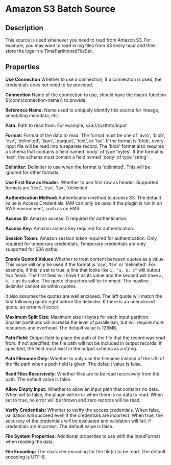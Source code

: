 # Amazon S3 Batch Source


Description
-----------
This source is used whenever you need to read from Amazon S3.
For example, you may want to read in log files from S3 every hour and then store
the logs in a TimePartitionedFileSet.

Properties
----------
**Use Connection** Whether to use a connection, if a connection is used, 
the credentials does not need to be provided.

**Connection** Name of the connection to use, should have the macro function ${conn(connection-name)} to provide.

**Reference Name:** Name used to uniquely identify this source for lineage, annotating metadata, etc.

**Path:** Path to read from. For example, s3a://<bucket>/path/to/input

**Format:** Format of the data to read.
The format must be one of 'avro', 'blob', 'csv', 'delimited', 'json', 'parquet', 'text', or 'tsv'.
If the format is 'blob', every input file will be read into a separate record.
The 'blob' format also requires a schema that contains a field named 'body' of type 'bytes'.
If the format is 'text', the schema must contain a field named 'body' of type 'string'.

**Delimiter:** Delimiter to use when the format is 'delimited'. This will be ignored for other formats.

**Use First Row as Header:** Whether to use first row as header. Supported formats are 'text', 'csv', 'tsv', 'delimited'.

**Authentication Method:** Authentication method to access S3. The default value is Access Credentials.
IAM can only be used if the plugin is run in an AWS environment, such as on EMR.

**Access ID:** Amazon access ID required for authentication.

**Access Key:** Amazon access key required for authentication.

**Session Token:** Amazon session token required for authentication. Only required for temporary credentials.
Temporary credentials are only supported for S3A paths.

**Enable Quoted Values** Whether to treat content between quotes as a value. This value will only be used if the format
is 'csv', 'tsv' or 'delimited'. For example, if this is set to true, a line that looks like `1, "a, b, c"` will output two fields.
The first field will have `1` as its value and the second will have `a, b, c` as its value. The quote characters will be trimmed.
The newline delimiter cannot be within quotes.

It also assumes the quotes are well enclosed. The left quote will match the first following quote right before the delimiter. If there is an
unenclosed quote, an error will occur.

**Maximum Split Size:** Maximum size in bytes for each input partition.
Smaller partitions will increase the level of parallelism, but will require more resources and overhead.
The default value is 128MB.

**Path Field:** Output field to place the path of the file that the record was read from.
If not specified, the file path will not be included in output records.
If specified, the field must exist in the output schema as a string.

**Path Filename Only:** Whether to only use the filename instead of the URI of the file path when a path field is given.
The default value is false.

**Read Files Recursively:** Whether files are to be read recursively from the path. The default value is false.

**Allow Empty Input:** Whether to allow an input path that contains no data. When set to false, the plugin
will error when there is no data to read. When set to true, no error will be thrown and zero records will be read.

**Verify Credentials:** Whether to verify the access credentials. When false, validation will succeed even if the 
credentials are incorrect. When true, the accuracy of the credentials will be evaluated and validation will fail, if 
credentials are incorrect. The default value is false.

**File System Properties:** Additional properties to use with the InputFormat when reading the data.

**File Encoding:** The character encoding for the file(s) to be read. The default encoding is UTF-8.
